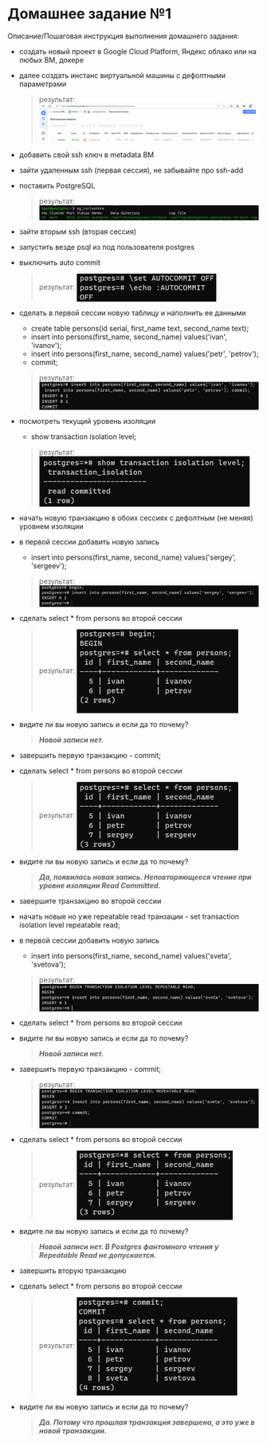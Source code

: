 # Домашнее задание №1


Описание/Пошаговая инструкция выполнения домашнего задания:

* создать новый проект в Google Cloud Platform, Яндекс облако или на любых ВМ, докере
* далее создать инстанс виртуальной машины с дефолтными параметрами
  > результат: <img src="pic/1.jpg" align="center" />

* добавить свой ssh ключ в metadata ВМ
* зайти удаленным ssh (первая сессия), не забывайте про ssh-add
* поставить PostgreSQL
  > результат: <img src="pic/2.jpg" align="center" />
* зайти вторым ssh (вторая сессия)
* запустить везде psql из под пользователя postgres
* выключить auto commit
  > результат: <img src="pic/3.jpg" align="center" />                                  
* сделать в первой сессии новую таблицу и наполнить ее данными
  * create table persons(id serial, first_name text, second_name text);
  * insert into persons(first_name, second_name) values('ivan', 'ivanov'); 
  * insert into persons(first_name, second_name) values('petr', 'petrov'); 
  * commit;
  > результат: <img src="pic/4.jpg" align="center" />  
* посмотреть текущий уровень изоляции
  * show transaction isolation level;
  > результат: <img src="pic/5.jpg" align="center" />  
* начать новую транзакцию в обоих сессиях с дефолтным (не меняя) уровнем изоляции
* в первой сессии добавить новую запись
  * insert into persons(first_name, second_name) values('sergey', 'sergeev');
  > результат: <img src="pic/6.jpg" align="center" />  
* сделать select * from persons во второй сессии
  > результат: <img src="pic/7.jpg" align="center" />  
* видите ли вы новую запись и если да то почему?
  > **_Новой записи нет._** 
* завершить первую транзакцию - commit;
* сделать select * from persons во второй сессии
  > результат: <img src="pic/8.jpg" align="center" />  
* видите ли вы новую запись и если да то почему?
  > **_Да, появилась новая запись. Неповторяющееся чтение при уровне изоляции Read Committed._**
* завершите транзакцию во второй сессии
* начать новые но уже repeatable read транзации - set transaction isolation level repeatable read;
* в первой сессии добавить новую запись
  * insert into persons(first_name, second_name) values('sveta', 'svetova');
  > результат: <img src="pic/9.jpg" align="center" />  
* сделать select * from persons во второй сессии
* видите ли вы новую запись и если да то почему?
  > **_Новой записи нет._**
* завершить первую транзакцию - commit;
  > результат: <img src="pic/11.jpg" align="center" />  
* сделать select * from persons во второй сессии
  > результат: <img src="pic/12.jpg" align="center" />  
* видите ли вы новую запись и если да то почему? 
  > **_Новой записи нет. В Postgres фантомного чтения у Repeatable Read не допускается._**
* завершить вторую транзакцию
* сделать select * from persons во второй сессии
  > результат: <img src="pic/13.jpg" align="center" />  
* видите ли вы новую запись и если да то почему? 
  > **_Да. Потому что прошлая транзакция завершена, а это уже в новой транзакции._**

